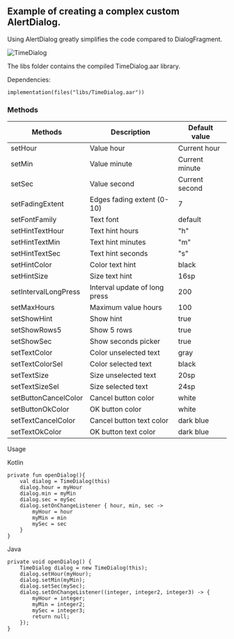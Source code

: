 ## Example of creating a complex custom AlertDialog.

Using AlertDialog greatly simplifies the code compared to DialogFragment.

![TimeDialog](https://github.com/user-attachments/assets/4460e37d-ca26-496f-9949-4dd8d4d7b7ac)

The libs folder contains the compiled TimeDialog.aar library.

Dependencies:
```
implementation(files("libs/TimeDialog.aar"))
```

### Methods

|Methods              |Description           |Default value|
|---------------------|----------------------|-------------|
|setHour              |Value hour            |Current hour
|setMin               |Value minute          |Current minute
|setSec               |Value second          |Current second
|setFadingExtent      |Edges fading extent (0-10)|7
|setFontFamily                      |Text font             |default
|setHintTextHour      |Text hint hours       |"h"
|setHintTextMin       |Text hint minutes     |"m"
|setHintTextSec       |Text hint seconds     |"s"
|setHintColor         |Color text hint       |black
|setHintSize          |Size text hint        |16sp
|setIntervalLongPress |Interval update of long press |200
|setMaxHours          |Maximum value hours   |100
|setShowHint          |Show hint             |true
|setShowRows5         |Show 5 rows           |true
|setShowSec           |Show seconds picker   |true
|setTextColor         |Color unselected text |gray
|setTextColorSel      |Color selected text   |black
|setTextSize          |Size unselected text  |20sp
|setTextSizeSel       |Size selected text    |24sp
|setButtonCancelColor |Cancel button color   |white
|setButtonOkColor     |OK button color       |white
|setTextCancelColor   |Cancel button text color |dark blue
|setTextOkColor       |OK button text color  |dark blue


Usage

Kotlin
```
private fun openDialog(){
    val dialog = TimeDialog(this)
    dialog.hour = myHour
    dialog.min = myMin
    dialog.sec = mySec
    dialog.setOnChangeListener { hour, min, sec ->
        myHour = hour
        myMin = min
        mySec = sec
    }
}
```
 
Java
```
private void openDialog() {
    TimeDialog dialog = new TimeDialog(this);
    dialog.setHour(myHour);
    dialog.setMin(myMin);
    dialog.setSec(mySec);
    dialog.setOnChangeListener((integer, integer2, integer3) -> {
        myHour = integer;
        myMin = integer2;
        mySec = integer3;
        return null;
    });
}
```
